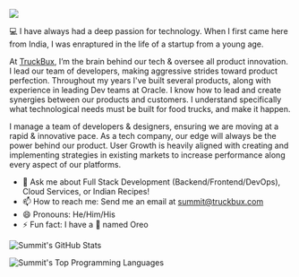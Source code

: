 [![](https://badgen.net/twitter/follow/SummitSThakur?icon=twitter)](https://twitter.com/SummitSThakur)

:computer: I have always had a deep passion for technology. When I first came here from India, I was enraptured in the life of a startup from a young age.

At [TruckBux](https://truckbux.com), I’m the brain behind our tech & oversee all product innovation. I lead our team of developers, making aggressive strides toward product perfection. Throughout my years I've built several products, along with experience in leading Dev teams at Oracle. I know how to lead and create synergies between our products and customers. I understand specifically what technological needs must be built for food trucks, and make it happen.

I manage a team of developers & designers, ensuring we are moving at a rapid & innovative pace. As a tech company, our edge will always be the power behind our product. User Growth is heavily aligned with creating and implementing strategies in existing markets to increase performance along every aspect of our platforms.

- 💬 Ask me about Full Stack Development (Backend/Frontend/DevOps), Cloud Services, or Indian Recipes!
- 📫 How to reach me: Send me an email at [summit@truckbux.com](mailto:summit@truckbux.com)
- 😄 Pronouns: He/Him/His
- ⚡ Fun fact: I have a :dog: named Oreo

![Summit's GitHub Stats](https://github-readme-stats.vercel.app/api?username=summitsingh&count_private=true&show_icons=true)

![Summit's Top Programming Languages](https://github-readme-stats.vercel.app/api/top-langs/?username=summitsingh&layout=compact)
